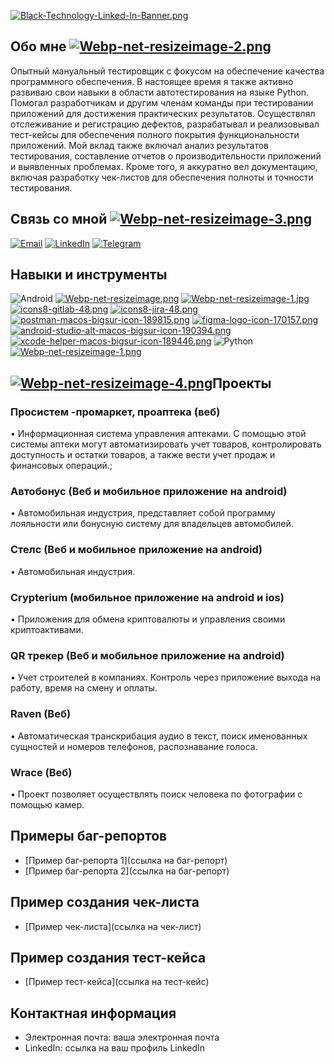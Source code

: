 [![Black-Technology-Linked-In-Banner.png](https://i.postimg.cc/mZYPMFXh/Black-Technology-Linked-In-Banner.png)](https://postimg.cc/Lhs4FhMM)


## Обо мне [![Webp-net-resizeimage-2.png](https://i.postimg.cc/Gp0kWN2m/Webp-net-resizeimage-2.png)](https://postimg.cc/xXRJH6Mw)

Опытный мануальный тестировщик с фокусом на обеспечение качества программного обеспечения. В настоящее время я также активно развиваю свои навыки в области автотестирования на языке Python. Помогал разработчикам и другим членам команды при тестировании приложений для достижения практических результатов. Осуществлял отслеживание и регистрацию дефектов, разрабатывал и реализовывал тест-кейсы для обеспечения полного покрытия функциональности приложений. Мой вклад также включал анализ результатов тестирования, составление отчетов о производительности приложений и выявленных проблемах. Кроме того, я аккуратно вел документацию, включая разработку чек-листов для обеспечения полноты и точности тестирования.

## Связь со мной [![Webp-net-resizeimage-3.png](https://i.postimg.cc/P5qwBHTH/Webp-net-resizeimage-3.png)](https://postimg.cc/0bLjwLzX)

[![Email](https://i.postimg.cc/wTVWFgNx/icons8-mail-48.png)](mailto:nikita111bessonov@gmail.com)
[![LinkedIn](https://i.postimg.cc/fR8xSb9X/icons8-linkedin-48.png)](https://www.linkedin.com/in/%D0%BD%D0%B8%D0%BA%D0%B8%D1%82%D0%B0-%D0%B1%D0%B5%D1%81%D1%81%D0%BE%D0%BD%D0%BE%D0%B2-b7124a245/)
[![Telegram](https://i.postimg.cc/7Y3gnVpg/icons8-telegram-48.png)](https://t.me/NikitaBessonov111)





## Навыки и инструменты

![Android](https://img.icons8.com/color/48/000000/android-os.png) 
[![Webp-net-resizeimage.png](https://i.postimg.cc/RFsF7H0w/Webp-net-resizeimage.png)](https://postimg.cc/wyNgH3LB)
[![Webp-net-resizeimage-1.jpg](https://i.postimg.cc/d3wYZSq3/Webp-net-resizeimage-1.jpg)](https://postimg.cc/TL7SZ05v)
[![icons8-gitlab-48.png](https://i.postimg.cc/288ppK2j/icons8-gitlab-48.png)](https://postimg.cc/XXh1dxRt)
[![icons8-jira-48.png](https://i.postimg.cc/76s35b8W/icons8-jira-48.png)](https://postimg.cc/62Z2SWQr)
[![postman-macos-bigsur-icon-189815.png](https://i.postimg.cc/sfPBHvNd/postman-macos-bigsur-icon-189815.png)](https://postimg.cc/4ndNmNGB)
[![figma-logo-icon-170157.png](https://i.postimg.cc/DyZ2Q0Vc/figma-logo-icon-170157.png)](https://postimg.cc/3Ws5YKxy)
[![android-studio-alt-macos-bigsur-icon-190394.png](https://i.postimg.cc/RVyzcTLM/android-studio-alt-macos-bigsur-icon-190394.png)](https://postimg.cc/6yrSKnPS)
[![xcode-helper-macos-bigsur-icon-189446.png](https://i.postimg.cc/KzGXZpx5/xcode-helper-macos-bigsur-icon-189446.png)](https://postimg.cc/PLRVy4LL)
![Python](https://img.icons8.com/color/48/000000/python.png) 
[![Webp-net-resizeimage-1.png](https://i.postimg.cc/63yk2247/Webp-net-resizeimage-1.png)](https://postimg.cc/JDC6Shqm)





## [![Webp-net-resizeimage-4.png](https://i.postimg.cc/RCHhJFVq/Webp-net-resizeimage-4.png)](https://postimg.cc/5jfbZfzM)Проекты

### Просистем -промаркет, проаптека (веб)
• Информационная система управления аптеками. С помощью этой системы аптеки могут автоматизировать учет товаров, контролировать доступность и остатки товаров, а также вести учет продаж и финансовых операций.;
### Автобонус (Веб и мобильное приложение на android) 
• Автомобильная индустрия, представляет собой программу лояльности или бонусную систему для владельцев автомобилей.
### Стелс (Веб и мобильное приложение на android) 
• Автомобильная индустрия.
### Crypterium (мобильное приложение на android и ios) 
• Приложения для обмена криптовалюты и управления своими криптоактивами.
### QR трекер (Веб и мобильное приложение на android) 
• Учет строителей в компаниях. Контроль через приложение выхода на работу, время на смену и оплаты.
### Raven (Веб)
• Автоматическая транскрибация аудио в текст, поиск именованных сущностей и номеров телефонов, распознавание голоса.
### Wrace (Веб) 
• Проект позволяет осуществлять поиск человека по фотографии с помощью камер.

## Примеры баг-репортов

- [Пример баг-репорта 1](ссылка на баг-репорт)
- [Пример баг-репорта 2](ссылка на баг-репорт)

## Пример создания чек-листа

- [Пример чек-листа](ссылка на чек-лист)

## Пример создания тест-кейса

- [Пример тест-кейса](ссылка на тест-кейс)

## Контактная информация

- Электронная почта: ваша электронная почта
- LinkedIn: ссылка на ваш профиль LinkedIn

